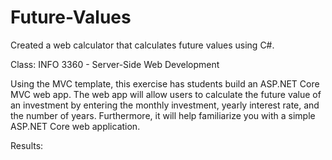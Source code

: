 # Future-Values
Created a web calculator that calculates future values using C#.

<p>Class: INFO 3360 - Server-Side Web Development </p>

<p>Using the MVC template, this exercise has students build an ASP.NET Core MVC web app. The web app will allow users to calculate the future value of an investment by entering the monthly investment, yearly interest rate, and the number of years. Furthermore, it will help familiarize you with a simple ASP.NET Core web application.</p>


<p> Results:</p>
<p></p>
